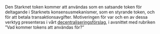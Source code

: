 Den Starknet token kommer att användas som en satsande token för deltagande i Starknets konsensusmekanismer, som en styrande token, och för att betala transaktionsavgifter. Motiveringen för var och en av dessa verktyg presenteras i vårt [decentraliseringsförslag](https://medium.com/@starkware/part-2-a-decentralization-and-governance-proposal-for-starknet-23e335645778), i avsnittet med rubriken ”Vad kommer tokens att användas för?”